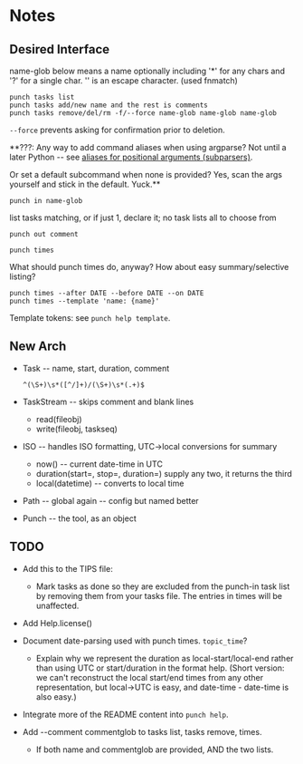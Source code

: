 # Notes
<!-- vi: set et ts=4 sw=4 : -->
## Desired Interface
name-glob below means a name optionally including '\*' for any chars and
'?' for a single char. '\' is an escape character. (used fnmatch)

    punch tasks list
    punch tasks add/new name and the rest is comments
    punch tasks remove/del/rm -f/--force name-glob name-glob name-glob

`--force` prevents asking for confirmation prior to deletion.

**???: Any way to add command aliases when using argparse? Not until a later
Python -- see [aliases for positional arguments (subparsers)][aliases].

  [aliases]: http://bugs.python.org/issue9234

Or set a default subcommand when none is provided?
Yes, scan the args yourself and stick in the default. Yuck.**

    punch in name-glob

list tasks matching, or if just 1, declare it; no task lists all to choose from

    punch out comment

    punch times

What should punch times do, anyway? How about easy summary/selective listing?

    punch times --after DATE --before DATE --on DATE
    punch times --template 'name: {name}'

Template tokens: see `punch help template`.

## New Arch
* Task -- name, start, duration, comment

      ^(\S+)\s*([^/]+)/(\S+)\s*(.+)$

* TaskStream -- skips comment and blank lines
    - read(fileobj)
    - write(fileobj, taskseq)

* ISO -- handles ISO formatting, UTC->local conversions for summary
    - now() -- current date-time in UTC
    - duration(start=, stop=, duration=) supply any two, it returns the third
    - local(datetime) -- converts to local time

* Path -- global again -- config but named better

* Punch -- the tool, as an object

## TODO
* Add this to the TIPS file:

    * Mark tasks as done so they are excluded from the punch-in task
      list by removing them from your tasks file. The entries in times
      will be unaffected.
* Add Help.license()
* Document date-parsing used with punch times. `topic_time`?

    - Explain why we represent the duration as local-start/local-end rather
      than using UTC or start/duration in the format help. (Short version: we
      can't reconstruct the local start/end times from any other
      representation, but local->UTC is easy, and date-time - date-time is also
      easy.)
* Integrate more of the README content into `punch help`.
* Add --comment commentglob to tasks list, tasks remove, times.
    - If both name and commentglob are provided, AND the two lists.
